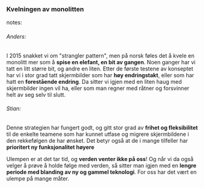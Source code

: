 ### Kvelningen av monolitten


notes:
###### Anders:
I 2015 snakket vi om "strangler pattern", men på norsk føles det å kvele en monolitt mer som å **spise en elefant, en bit av gangen**. Noen ganger har vi tatt en litt større bit, og andre en liten. Etter de første testene av konseptet har vi i stor grad tatt skjermbilder som har **høy endringstakt**, eller som har hatt en **forestående endring**. Da sitter vi igjen med en liten haug med skjermbilder ingen vil ha, eller som man regner med råtner og forsvinner helt av seg selv til slutt.

###### Stian:
Denne strategien har fungert godt, og gitt stor grad av **frihet og fleksibilitet** til de enkelte teamene som har kunnet utfase og migrere skjermbildene i den rekkefølgen de har ønsket. Det betyr også at de i mange tilfeller har **prioritert ny funksjonalitet høyere**

Ulempen er at det tar tid, og **verden venter ikke på oss**! Og når vi da også velger å prøve å holde følge med verden, så sitter man igjen med en **lengre periode med blanding av ny og gammel teknologi**. For oss har det vært en ulempe på mange måter.
